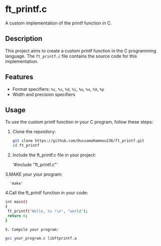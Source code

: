 # ft_printf.c

A custom implementation of the printf function in C.

## Description

This project aims to create a custom printf function in the C programming language. The `ft_printf.c` file contains the source code for this implementation.

## Features

- Format specifiers: `%c`, `%s`, `%d`, `%i`, `%u`, `%x`, `%X`, `%p`
- Width and precision specifiers

## Usage

To use the custom printf function in your C program, follow these steps:

1. Clone the repository:

   ```bash
   git clone https://github.com/OussamaHammou236/ft_printf.git
   cd ft_printf

2. Include the ft_printf.c file in your project:
   
   '#include "ft_printf.c"'

3.MAKE your your program:
      
      'make'

4.Call the ft_printf function in your code:
   ```bash
   int main()
   {
    ft_printf("Hello, %s !\n", "world");
    return 0;
   }

5. Compile your program:

   gcc your_program.c libftprintf.a
